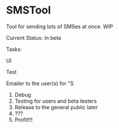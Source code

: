 # SMSTool
Tool for sending lots of SMSes at once. WIP

Current Status: In beta 

Tasks: <p/>
UI <p/>
Test <p/>
Emailer to the user(s) for "S

1. Debug
2. Testing for users and beta testers
3. Release to the general public later
4. ???
5. Profit!!!


